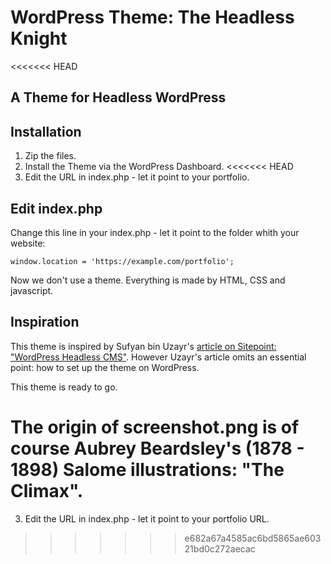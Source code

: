# WordPress Theme: The Headless Knight

<<<<<<< HEAD
## A Theme for Headless WordPress

## Installation

1. Zip the files.
2. Install the Theme via the WordPress Dashboard.
<<<<<<< HEAD
3. Edit the URL in index.php - let it point to your portfolio.

## Edit index.php

Change this line in your index.php - let it point to the folder whith your website:

~~~~
window.location = 'https://example.com/portfolio';
~~~~

Now we don't use a theme. Everything is made by HTML, CSS and javascript.

## Inspiration

This theme is inspired by Sufyan bin Uzayr's [article on Sitepoint: "WordPress Headless CMS"](https://www.sitepoint.com/wordpress-headless-cms/). However Uzayr's article omits an essential point: how to set up the theme on WordPress.

This theme is ready to go.

The origin of screenshot.png is of course Aubrey Beardsley's (1878 - 1898) Salome illustrations: "The Climax". 
=======
3. Edit the URL in index.php - let it point to your portfolio URL.
>>>>>>> e682a67a4585ac6bd5865ae60321bd0c272aecac
